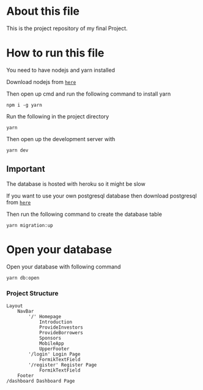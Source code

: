 # About this file

This is the project repository of my final Project.

# How to run this file

You need to have nodejs and yarn installed

Download nodejs from [`here`](https://nodejs.org/en)

Then open up cmd and run the following command to install yarn

```
npm i -g yarn
```

Run the following in the project directory

```
yarn
```

Then open up the development server with

```
yarn dev
```

## Important

The database is hosted with heroku so it might be slow

If you want to use your own postgresql database then download postgresql from [`here`](https://www.enterprisedb.com/postgresql-tutorial-resources-training?cid=55)

Then run the following command to create the database table

```
yarn migration:up
```

# Open your database

Open your database with following command

```
yarn db:open
```

### Project Structure

```
Layout
    NavBar
        '/' Homepage
            Introduction
            ProvideInvestors
            ProvideBorrowers
            Sponsors
            MobileApp
            UpperFooter
        '/login' Login Page
            FormikTextField
        '/register' Register Page
            FormikTextField
    Footer
/dashboard Dashboard Page
```
